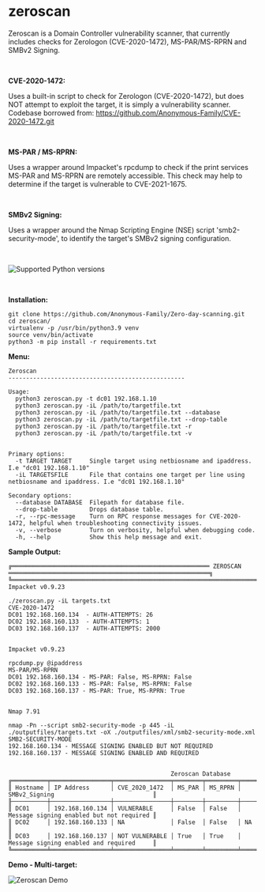 # zeroscan

Zeroscan is a Domain Controller vulnerability scanner, that currently includes checks for Zerologon (CVE-2020-1472), MS-PAR/MS-RPRN and SMBv2 Signing.

<br>

**CVE-2020-1472:**

Uses a built-in script to check for Zerologon (CVE-2020-1472), but does NOT attempt to exploit the target, it is simply a vulnerability scanner. 
Codebase borrowed from: https://github.com/Anonymous-Family/CVE-2020-1472.git 

<br>

**MS-PAR / MS-RPRN:**

Uses a wrapper around Impacket's rpcdump to check if the print services MS-PAR and MS-RPRN are remotely accessible. This check may help to determine if the target is vulnerable to CVE-2021-1675.

<br>

**SMBv2 Signing:**

Uses a wrapper around the Nmap Scripting Engine (NSE) script 'smb2-security-mode', to identify the target's SMBv2 signing configuration.

<br>

![Supported Python versions](https://img.shields.io/badge/python-3.9-green.svg)

<br>

**Installation:**


    git clone https://github.com/Anonymous-Family/Zero-day-scanning.git
    cd zeroscan/
    virtualenv -p /usr/bin/python3.9 venv
    source venv/bin/activate
    python3 -m pip install -r requirements.txt

**Menu:**
```
Zeroscan
--------------------------------------------------

Usage:
  python3 zeroscan.py -t dc01 192.168.1.10
  python3 zeroscan.py -iL /path/to/targetfile.txt
  python3 zeroscan.py -iL /path/to/targetfile.txt --database
  python3 zeroscan.py -iL /path/to/targetfile.txt --drop-table
  python3 zeroscan.py -iL /path/to/targetfile.txt -r
  python3 zeroscan.py -iL /path/to/targetfile.txt -v


Primary options:
  -t TARGET TARGET     Single target using netbiosname and ipaddress. I.e "dc01 192.168.1.10"
  -iL TARGETSFILE      File that contains one target per line using netbiosname and ipaddress. I.e "dc01 192.168.1.10"

Secondary options:
  --database DATABASE  Filepath for database file.
  --drop-table         Drops database table.
  -r, --rpc-message    Turn on RPC response messages for CVE-2020-1472, helpful when troubleshooting connectivity issues.
  -v, --verbose        Turn on verbosity, helpful when debugging code.
  -h, --help           Show this help message and exit.
```

**Sample Output:**
```
╔════════════════════════════════════════════════════════ ZEROSCAN ═════════════════════════════════════════════════════════╗
╚═══════════════════════════════════════════════════════════════════════════════════════════════════════════════════════════╝
Impacket v0.9.23

./zeroscan.py -iL targets.txt
CVE-2020-1472
DC01 192.168.160.134  - AUTH-ATTEMPTS: 26
DC02 192.168.160.133  - AUTH-ATTEMPTS: 1
DC03 192.168.160.137  - AUTH-ATTEMPTS: 2000


Impacket v0.9.23

rpcdump.py @ipaddress
MS-PAR/MS-RPRN
DC01 192.168.160.134 - MS-PAR: False, MS-RPRN: False
DC02 192.168.160.133 - MS-PAR: False, MS-RPRN: False
DC03 192.168.160.137 - MS-PAR: True, MS-RPRN: True


Nmap 7.91

nmap -Pn --script smb2-security-mode -p 445 -iL ./outputfiles/targets.txt -oX ./outputfiles/xml/smb2-security-mode.xml
SMB2-SECURITY-MODE
192.168.160.134 - MESSAGE SIGNING ENABLED BUT NOT REQUIRED
192.168.160.137 - MESSAGE SIGNING ENABLED AND REQUIRED


                                              Zeroscan Database
╔══════════╤═════════════════╤════════════════╤════════╤═════════╤══════════════════════════════════════════╗
║ Hostname │ IP Address      │ CVE_2020_1472  │ MS_PAR │ MS_RPRN │ SMBv2_Signing                            ║
╟──────────┼─────────────────┼────────────────┼────────┼─────────┼──────────────────────────────────────────╢
║ DC01     │ 192.168.160.134 │ VULNERABLE     │ False  │ False   │ Message signing enabled but not required ║
║ DC02     │ 192.168.160.133 │ NA             │ False  │ False   │ NA                                       ║
║ DC03     │ 192.168.160.137 │ NOT VULNERABLE │ True   │ True    │ Message signing enabled and required     ║
╚══════════╧═════════════════╧════════════════╧════════╧═════════╧══════════════════════════════════════════╝
```

**Demo - Multi-target:**

![Zeroscan Demo](https://github.com/Anonymous-Family)
